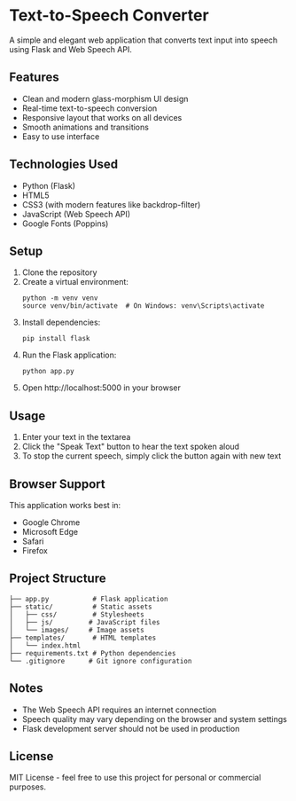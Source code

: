 # Text-to-Speech Converter

A simple and elegant web application that converts text input into speech using Flask and Web Speech API.

## Features

- Clean and modern glass-morphism UI design
- Real-time text-to-speech conversion
- Responsive layout that works on all devices
- Smooth animations and transitions
- Easy to use interface

## Technologies Used

- Python (Flask)
- HTML5
- CSS3 (with modern features like backdrop-filter)
- JavaScript (Web Speech API)
- Google Fonts (Poppins)

## Setup

1. Clone the repository
2. Create a virtual environment:
   ```
   python -m venv venv
   source venv/bin/activate  # On Windows: venv\Scripts\activate
   ```
3. Install dependencies:
   ```
   pip install flask
   ```
4. Run the Flask application:
   ```
   python app.py
   ```
5. Open http://localhost:5000 in your browser

## Usage

1. Enter your text in the textarea
2. Click the "Speak Text" button to hear the text spoken aloud
3. To stop the current speech, simply click the button again with new text

## Browser Support

This application works best in:
- Google Chrome
- Microsoft Edge
- Safari
- Firefox

## Project Structure

```
├── app.py           # Flask application
├── static/          # Static assets
│   ├── css/         # Stylesheets
│   ├── js/         # JavaScript files
│   └── images/     # Image assets
├── templates/       # HTML templates
│   └── index.html
├── requirements.txt # Python dependencies
└── .gitignore      # Git ignore configuration
```

## Notes

- The Web Speech API requires an internet connection
- Speech quality may vary depending on the browser and system settings
- Flask development server should not be used in production

## License

MIT License - feel free to use this project for personal or commercial purposes.
